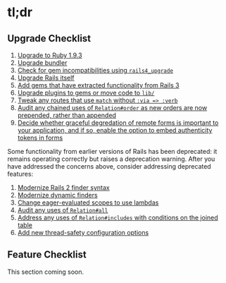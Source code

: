 # tl;dr

## <a id="upgrade-checklist"></a>Upgrade Checklist

1. [Upgrade to Ruby 1.9.3](#ruby-193)
1. [Upgrade bundler](#bundler)
1. [Check for gem incompatibilities using `rails4_upgrade`](#rails4_upgrade)
1. [Upgrade Rails itself](#upgrading-rails-itself)
1. [Add gems that have extracted functionality from Rails 3](#deprecation-gems)
1. [Upgrade plugins to gems or move code to `lib/`](#plugins)
1. [Tweak any routes that use `match` without `:via => :verb`](#routing-match)
1. [Audit any chained uses of `Relation#order` as new orders are now prepended, rather than appended](#relation-order)
1. [Decide whether graceful degredation of remote forms is important to your application, and if so, enable the option to embed authenticity tokens in forms](#authenticity-tokens-in-remote-forms)

Some functionality from earlier versions of Rails has been deprecated: it
remains operating correctly but raises a deprecation warning. After you have
addressed the concerns above, consider addressing deprecated features:

1. [Modernize Rails 2 finder syntax](#rails2-finder-syntax)
1. [Modernize dynamic finders](#dynamic-finders)
1. [Change eager-evaluated scopes to use lambdas](#eager-evaluated-scopes)
1. [Audit any uses of `Relation#all`](#relation-all)
1. [Address any uses of `Relation#includes` with conditions on the joined table](#relation-includes)
1. [Add new thread-safety configuration options](#thread-safety)

## Feature Checklist

This section coming soon.
